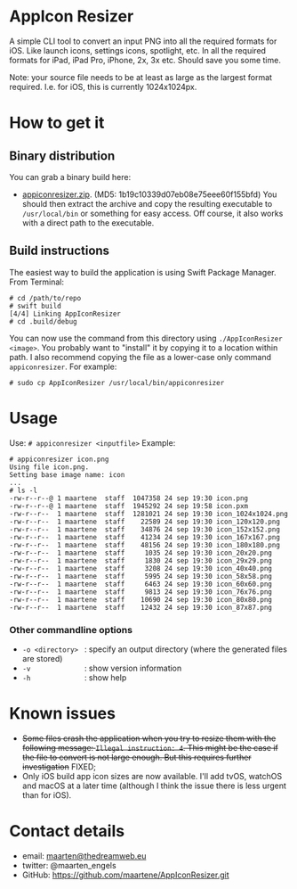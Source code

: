 # AppIcon Resizer
A simple CLI tool to convert an input PNG into all the required formats for iOS. Like launch icons, settings icons, spotlight, etc. In all the required formats for iPad, iPad Pro, iPhone, 2x, 3x etc. Should save you some time.

Note: your source file needs to be at least as large as the largest format required. I.e. for iOS, this is currently 1024x1024px.

# How to get it
## Binary distribution
You can grab a binary build here:
* [appiconresizer.zip](https://www.thedreamweb.eu/files/appiconresizer.zip). (MD5: 1b19c10339d07eb08e75eee60f155bfd)
You should then extract the archive and copy the resulting executable to `/usr/local/bin` or something for easy access. Off course, it also works with a direct path to the executable.

## Build instructions
The easiest way to build the application is using Swift Package Manager. From Terminal:
```
# cd /path/to/repo
# swift build
[4/4] Linking AppIconResizer
# cd .build/debug
```
You can now use the command from this directory using `./AppIconResizer <image>`.
You probably want to "install" it by copying it to a location within path. I also recommend copying the file as a lower-case only command `appiconresizer`. For example:
```
# sudo cp AppIconResizer /usr/local/bin/appiconresizer
```

# Usage
Use: `# appiconresizer <inputfile>`
Example: 
  ```
  # appiconresizer icon.png
  Using file icon.png.
  Setting base image name: icon
  ...
  # ls -l
  -rw-r--r--@ 1 maartene  staff  1047358 24 sep 19:30 icon.png
  -rw-r--r--@ 1 maartene  staff  1945292 24 sep 19:58 icon.pxm
  -rw-r--r--  1 maartene  staff  1281021 24 sep 19:30 icon_1024x1024.png
  -rw-r--r--  1 maartene  staff    22589 24 sep 19:30 icon_120x120.png
  -rw-r--r--  1 maartene  staff    34876 24 sep 19:30 icon_152x152.png
  -rw-r--r--  1 maartene  staff    41234 24 sep 19:30 icon_167x167.png
  -rw-r--r--  1 maartene  staff    48156 24 sep 19:30 icon_180x180.png
  -rw-r--r--  1 maartene  staff     1035 24 sep 19:30 icon_20x20.png
  -rw-r--r--  1 maartene  staff     1830 24 sep 19:30 icon_29x29.png
  -rw-r--r--  1 maartene  staff     3208 24 sep 19:30 icon_40x40.png
  -rw-r--r--  1 maartene  staff     5995 24 sep 19:30 icon_58x58.png
  -rw-r--r--  1 maartene  staff     6463 24 sep 19:30 icon_60x60.png
  -rw-r--r--  1 maartene  staff     9813 24 sep 19:30 icon_76x76.png
  -rw-r--r--  1 maartene  staff    10690 24 sep 19:30 icon_80x80.png
  -rw-r--r--  1 maartene  staff    12432 24 sep 19:30 icon_87x87.png
```
 
### Other commandline options
* `-o <directory> ` : specify an output directory (where the generated files are stored)
* `-v             ` : show version information
* `-h             ` : show help

# Known issues
* ~~Some files crash the application when you try to resize them with the following message: `Illegal instruction: 4`. This might be the case if the file to convert is not large enough. But this requires further investigation~~ FIXED;
* Only iOS build app icon sizes are now available. I'll add tvOS, watchOS and macOS at a later time (although I think the issue there is less urgent than for iOS). 

# Contact details
* email: maarten@thedreamweb.eu
* twitter: @maarten_engels
* GitHub: https://github.com/maartene/AppIconResizer.git
